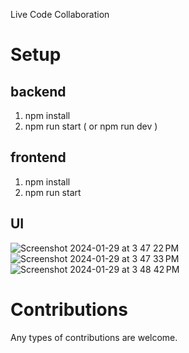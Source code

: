 Live Code Collaboration

# Setup

## backend
1. npm install
2. npm run start ( or npm run dev )

## frontend
1. npm install
2. npm run start


## UI
![Screenshot 2024-01-29 at 3 47 22 PM](https://github.com/Vikasss7663/live-code-collaboration/assets/98081274/155461fa-fa68-43c3-aa3f-7a9b4aa12317)
![Screenshot 2024-01-29 at 3 47 33 PM](https://github.com/Vikasss7663/live-code-collaboration/assets/98081274/c4ad262a-25e4-42f3-a76c-e72b57f42300)
![Screenshot 2024-01-29 at 3 48 42 PM](https://github.com/Vikasss7663/live-code-collaboration/assets/98081274/b8d82c9a-199e-4b9c-a323-b503d5a50e65)

# Contributions
Any types of contributions are welcome.
